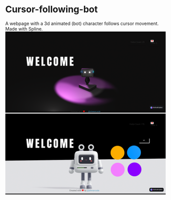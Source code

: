 # Cursor-following-bot
A webpage with a 3d animated (bot) character follows cursor movement. Made with Spline.
![alt text](image.png)
![alt text](image-1.png)
